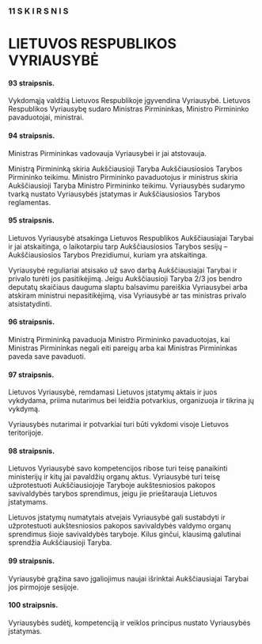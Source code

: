 ### 11 S K I R S N I S

# LIETUVOS RESPUBLIKOS VYRIAUSYBĖ

#### 93 straipsnis.

Vykdomąją valdžią Lietuvos Respublikoje įgyvendina Vyriausybė. Lietuvos Respublikos Vyriausybę sudaro Ministras Pirmininkas, Ministro Pirmininko pavaduotojai, ministrai.

#### 94 straipsnis.

Ministras Pirmininkas vadovauja Vyriausybei ir jai atstovauja.

Ministrą Pirmininką skiria Aukščiausioji Taryba Aukščiausiosios Tarybos Pirmininko teikimu. Ministro Pirmininko pavaduotojus ir ministrus skiria Aukščiausioji Taryba Ministro Pirmininko teikimu. Vyriausybės sudarymo tvarką nustato Vyriausybės įstatymas ir Aukščiausiosios Tarybos reglamentas.

#### 95 straipsnis.

Lietuvos Vyriausybė atsakinga Lietuvos Respublikos Aukščiausiajai Tarybai ir jai atskaitinga, o laikotarpiu tarp Aukščiausiosios Tarybos sesijų – Aukščiausiosios Tarybos Prezidiumui, kuriam yra atskaitinga.

Vyriausybė reguliariai atsisako už savo darbą Aukščiausiajai Tarybai ir privalo turėti jos pasitikėjimą. Jeigu Aukščiausioji Taryba 2/3 jos bendro deputatų skaičiaus dauguma slaptu balsavimu pareiškia Vyriausybei arba atskiram ministrui nepasitikėjimą, visa Vyriausybė ar tas ministras privalo atsistatydinti.

#### 96 straipsnis.

Ministrą Pirmininką pavaduoja Ministro Pirmininko pavaduotojas, kai Ministras Pirmininkas negali eiti pareigų arba kai Ministras Pirmininkas paveda save pavaduoti.

#### 97 straipsnis.

Lietuvos Vyriausybė, remdamasi Lietuvos įstatymų aktais ir juos vykdydama, priima nutarimus bei leidžia potvarkius, organizuoja ir tikrina jų vykdymą.

Vyriausybės nutarimai ir potvarkiai turi būti vykdomi visoje Lietuvos teritorijoje.

#### 98 straipsnis.

Lietuvos Vyriausybė savo kompetencijos ribose turi teisę panaikinti ministerijų ir kitų jai pavaldžių organų aktus. Vyriausybė turi teisę užprotestuoti Aukščiausiojoje Taryboje aukštesniosios pakopos savivaldybės tarybos sprendimus, jeigu jie prieštarauja Lietuvos įstatymams.

Lietuvos įstatymų numatytais atvejais Vyriausybė gali sustabdyti ir užprotestuoti aukštesniosios pakopos savivaldybės valdymo organų sprendimus šioje savivaldybės taryboje. Kilus ginčui, klausimą galutinai sprendžia Aukščiausioji Taryba.

#### 99 straipsnis.

Vyriausybė grąžina savo įgaliojimus naujai išrinktai Aukščiausiajai Tarybai jos pirmojoje sesijoje.

#### 100 straipsnis.

Vyriausybės sudėtį, kompetenciją ir veiklos principus nustato Vyriausybės įstatymas.
